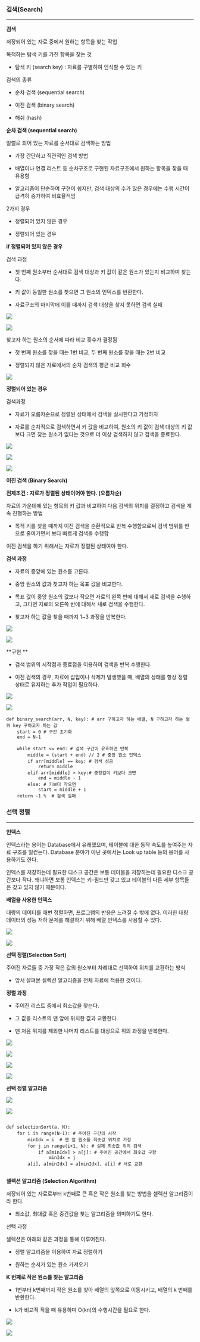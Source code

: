 ### **검색(Search)**
---

**검색**

저장되어 있는 자료 중에서 원하는 항목을 찾는 작업

목적하는 탐색 키를 가진 항목을 찾는 것

- 탐색 키 (search key) : 자료를 구별하여 인식할 수 있는 키

검색의 종류

- 순차 검색 (sequential search)

- 이진 검색 (binary search)

- 해쉬 (hash)

**순차 검색 (sequential search)**

일렬로 되어 있는 자료를 순서대로 검색하는 방법

- 가장 간단하고 직관적인 검색 방법

- 배열이나 연결 리스트 등 순차구조로 구현된 자료구조에서 원하는 항목을 찾을 때 유용함

- 알고리즘이 단순하여 구현이 쉽지만, 검색 대상의 수가 많은 경우에는 수행 시간이 급격히 증가하여 비효율적임

2가지 경우

- 정렬되어 있지 않은 경우

- 정렬되어 있는 경우

**if 정렬되어 있지 않은 경우**

검색 과정

- 첫 번째 원소부터 순서대로 검색 대상과 키 값이 같은 원소가 있는지 비교하며 찾는다.

- 키 값이 동일한 원소를 찾으면 그 원소의 인덱스를 반환한다.

- 자료구조의 마지막에 이를 때까지 검색 대상을 찾지 못하면 검색 실패

![](https://velog.velcdn.com/images/lurelight/post/89f4d468-4e1c-42bb-b7e2-f9acccbb1c87/image.png)

![](https://velog.velcdn.com/images/lurelight/post/fbe42533-5781-48ac-8605-9a9c066da921/image.png)

찾고자 하는 원소의 순서에 따라 비교 횟수가 결정됨

- 첫 번째 원소를 찾을 때는 1번 비교, 두 번째 원소를 찾을 때는 2번 비교

- 정렬되지 않은 자료에서의 순차 검색의 평균 비교 회수

![](https://velog.velcdn.com/images/lurelight/post/505408bb-63ed-47e1-898b-125b8710854f/image.png)

**정렬되어 있는 경우**

검색과정

- 자료가 오름차순으로 정렬된 상태에서 검색을 실시한다고 가정하자

- 자료를 순차적으로 검색하면서 키 값을 비교하여, 원소의 키 값이 검색 대상의 키 값보다 크면 찾는 원소가 없다는 것으로 더 이상 검색하지 않고 검색을 종료한다.

![](https://velog.velcdn.com/images/lurelight/post/24cabaf7-3aef-4a8c-b477-31bae0edfac2/image.png)

![](https://velog.velcdn.com/images/lurelight/post/c44babfa-8d27-4f9a-b990-8c9a141743fe/image.png)

![](https://velog.velcdn.com/images/lurelight/post/16b620f8-ef26-4a05-a1ae-4eb8c80614bb/image.png)

**이진 검색 (Binary Search)**

**전제조건 : 자료가 정렬된 상태이어야 한다. (오름차순)**

자료의 가운데에 있는 항목의 키 값과 비교하여 다음 검색의 위치를 결정하고 검색을 계속 진행하는 방법

- 목적 키를 찾을 때까지 이진 검색을 순환적으로 반복 수행함으로써 검색 범위를 반으로 줄여가면서 보다 빠르게 검색을 수행함

이진 검색을 하기 위해서는 자료가 정렬된 상태여야 한다.

**검색 과정**

- 자료의 중앙에 있는 원소를 고른다.

- 중앙 원소의 값과 찾고자 하는 목표 값을 비교한다.

- 목표 값이 중앙 원소의 값보다 작으면 자료의 왼쪽 반에 대해서 새로 검색을 수행하고, 크다면 자료의 오른쪽 반에 대해서 새로 검색을 수행한다.

- 찾고자 하는 값을 찾을 때까지 1~3 과정을 반복한다.

![](https://velog.velcdn.com/images/lurelight/post/2fc15fc5-fba4-4908-8ba1-4f8a9d47f087/image.png)

![](https://velog.velcdn.com/images/lurelight/post/68850cc5-81ef-494b-84dc-caeaf03e255a/image.png)

**구현 **

- 검색 범위의 시작점과 종료점을 이용하여 검색을 반복 수행한다.

- 이진 검색의 경우, 자료에 삽입이나 삭제가 발생했을 때, 배열의 상태를 항상 정렬 상태로 유지하는 추가 작업이 필요하다.

![](https://velog.velcdn.com/images/lurelight/post/ff8fe017-5f6f-4473-a875-d70f2455fde5/image.png)

![](https://velog.velcdn.com/images/lurelight/post/3de05a1c-22cc-4442-a292-73ea5dc5ff30/image.png)

```
def binary_search(arr, N, key): # arr 구하고자 하는 배열, N 구하고자 하는 범위 key 구하고자 하는 값
    start = 0 # 구간 초기화
    end = N-1

    while start <= end: # 검색 구간이 유효하면 반복
        middle = (start + end) // 2 # 중앙 원소 인덱스
        if arr[middle] == key: # 검색 성공
            return middle
        elif arr[middle] > key:# 중앙값이 키보다 크면
            end = middle - 1
        else: # 키보다 작으면
            start = middle + 1
    return -1 %  # 검색 실패
```

### **선택 정렬**
---

**인덱스**

인덱스라는 용어는 Database에서 유래했으며, 테이블에 대한 동작 속도를 높여주는 자료 구조를 일컫는다. Database 분야가 아닌 곳에서는 Look up table 등의 용어를 사용하기도 한다.

인덱스를 저장하는데 필요한 디스크 공간은 보통 데이블을 저장하는데 필요한 디스크 공간보다 작다. 왜냐하면 보통 인덱스는 키-필드만 갖고 있고 테이블의 다른 세부 항목들은 갖고 있지 않기 때문이다.

**배열을 사용한 인덱스**

대량의 데이터를 매번 정렬하면, 프로그램의 반응은 느려질 수 밖에 없다. 이러한 대량 데이터의 성능 저하 문제를 해결하기 위해 배열 인덱스를 사용할 수 있다.

![](https://velog.velcdn.com/images/lurelight/post/6bb9d53a-cc20-46a1-b9dd-03d51c936016/image.png)

![](https://velog.velcdn.com/images/lurelight/post/64ac21b0-bc4f-438d-bbaa-6a13765d1151/image.png)

**선택 정렬(Selection Sort)**

주어진 자료들 중 가장 작은 값의 원소부터 차례대로 선택하여 위치를 교환하는 방식

- 앞서 살펴본 셀렉션 알고리즘을 전체 자료에 적용한 것이다.

**정렬 과정**

- 주어진 리스트 중에서 최소값을 찾는다.

- 그 값을 리스트의 맨 앞에 위치한 값과 교환한다.

- 맨 처음 위치를 제외한 나머지 리스트를 대상으로 위의 과정을 반복한다.

![](https://velog.velcdn.com/images/lurelight/post/ee17bd3a-f520-4a67-bb36-8a9b2bff9554/image.png)

![](https://velog.velcdn.com/images/lurelight/post/1628cfa2-bddf-48d3-8c48-1428d7e77bbd/image.png)

![](https://velog.velcdn.com/images/lurelight/post/3873bc93-fb28-4685-ab33-e32709e84b38/image.png)

![](https://velog.velcdn.com/images/lurelight/post/319458c9-b2bf-411c-add4-5f2a153fbc33/image.png)

**선택 정렬 알고리즘**

![](https://velog.velcdn.com/images/lurelight/post/a2866189-9adb-42f5-9da7-9a3754426e9f/image.png)

![](https://velog.velcdn.com/images/lurelight/post/3d5d3b79-30de-4c75-a350-025af6cd620c/image.png)

```

def selectionSort(a, N):
    for i in range(N-1): # 주어진 구간의 시작
        minIdx = i  # 맨 앞 원소를 최솟값 위치로 가정
        for j in range(i+1, N): # 실제 최솟값 위치 검색
            if a[minIdx] > a[j]: # 주어진 공간에서 최솟값 구함
                minIdx = j
        a[i], a[minIdx] = a[minIdx], a[i] # 서로 교환
        
```

**셀렉션 알고리즘 (Selection Algorithm)**

저장되어 있는 자료로부터 k번째로 큰 혹은 작은 원소를 찾는 방법을 셀렉션 알고리즘이라 한다.

- 최소값, 최대값 혹은 중간값을 찾는 알고리즘을 의미하기도 한다.

선택 과정

셀렉션은 아래와 같은 과정을 통해 이루어진다.

- 정렬 알고리즘을 이용하여 자료 정렬하기

- 원하는 순서가 있는 원소 가져오기

**K 번째로 작은 원소를 찾는 알고리즘**

- 1번부터 k번째까지 작은 원소를 찾아 배열의 앞쪽으로 이동시키고, 배열의 k 번째를 반환한다.

- k가 비교적 작을 때 유용하며 O(kn)의 수행시간을 필요로 한다.

![](https://velog.velcdn.com/images/lurelight/post/985fd975-f91b-4358-ae28-a2ddd1a34e6c/image.png)

![](https://velog.velcdn.com/images/lurelight/post/0e339314-95f9-41bc-9c7c-d01a3b460eea/image.png)
